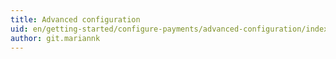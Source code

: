 ```yaml
---
title: Advanced configuration
uid: en/getting-started/configure-payments/advanced-configuration/index
author: git.mariannk
---
```


